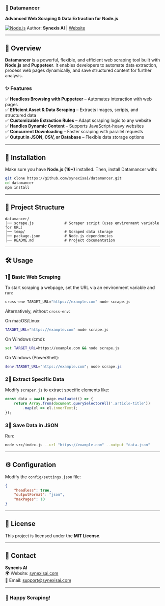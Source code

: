 ### **📝 Datamancer**
**Advanced Web Scraping & Data Extraction for Node.js**

[![Node.js](https://img.shields.io/badge/Node.js-v16%2B-green)](https://nodejs.org/)
Author: **Synexis AI** | [Website](https://synexisai.com)

---

## **📌 Overview**
**Datamancer** is a powerful, flexible, and efficient web scraping tool built with **Node.js** and **Puppeteer**. It enables developers to automate data extraction, process web pages dynamically, and save structured content for further analysis.

### **✨ Features**
✅ **Headless Browsing with Puppeteer** – Automates interaction with web pages  
✅ **Efficient Asset & Data Scraping** – Extracts images, scripts, and structured data  
✅ **Customizable Extraction Rules** – Adapt scraping logic to any website  
✅ **Handles Dynamic Content** – Supports JavaScript-heavy websites  
✅ **Concurrent Downloading** – Faster scraping with parallel requests  
✅ **Output in JSON, CSV, or Database** – Flexible data storage options  

---

## **🚀 Installation**
Make sure you have **Node.js (16+)** installed. Then, install Datamancer with:  

```sh
git clone https://github.com/synexisai/datamancer.git
cd datamancer
npm install
```

---

## **📂 Project Structure**
```
datamancer/
│── scrape.js              # Scraper script (uses environment variable for URL)
│── temp/                  # Scraped data storage
│── package.json           # Node.js dependencies
│── README.md              # Project documentation
```

---

## **🛠️ Usage**
### **1⃣ Basic Web Scraping**
To start scraping a webpage, set the URL via an environment variable and run:

```sh
cross-env TARGET_URL="https://example.com" node scrape.js
```

Alternatively, without `cross-env`:

On macOS/Linux:
```sh
TARGET_URL="https://example.com" node scrape.js
```

On Windows (cmd):
```cmd
set TARGET_URL=https://example.com && node scrape.js
```

On Windows (PowerShell):
```powershell
$env:TARGET_URL="https://example.com"; node scrape.js
```

### **2⃣ Extract Specific Data**
Modify `scraper.js` to extract specific elements like:
```js
const data = await page.evaluate(() => {
    return Array.from(document.querySelectorAll('.article-title'))
        .map(el => el.innerText);
});
```

### **3⃣ Save Data in JSON**
Run:
```sh
node src/index.js --url "https://example.com" --output "data.json"
```

---

## **⚙️ Configuration**
Modify the `config/settings.json` file:
```json
{
    "headless": true,
    "outputFormat": "json",
    "maxPages": 10
}
```

---

## **📝 License**
This project is licensed under the **MIT License**.

---

## **📧 Contact**
**Synexis AI**  
🌍 Website: [synexisai.com](https://synexisai.com)  
📧 Email: support@synexisai.com  

---

### **🚀 Happy Scraping!**

